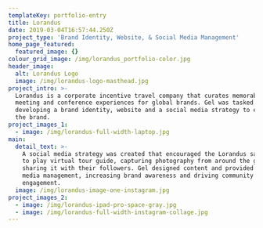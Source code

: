 ```yaml
---
templateKey: portfolio-entry
title: Lorandus
date: 2019-03-04T16:57:44.250Z
project_type: 'Brand Identity, Website, & Social Media Management'
home_page_featured:
  featured_image: {}
colour_grid_image: /img/lorandus_portfolio-color.jpg
header_image:
  alt: Lorandus Logo
  image: /img/lorandus-logo-masthead.jpg
project_intro: >-
  Lorandus is a corporate incentive travel company that curates memorable
  meeting and conference experiences for global brands. Gel was tasked with
  developing a brand identity, website and a social media strategy to elevate
  the brand.
project_images_1:
  - image: /img/lorandus-full-width-laptop.jpg
main:
  detail_text: >-
    A social media strategy was created that encouraged the Lorandus sales team
    to play virtual tour guide, capturing photography from around the globe and
    sharing it with their followers. Gel designed content and provided social
    media management, increasing brand awareness and driving community
    engagement.
  image: /img/lorandus-image-one-instagram.jpg
project_images_2:
  - image: /img/lorandus-ipad-pro-space-gray.jpg
  - image: /img/lorandus-full-width-instagram-collage.jpg
---
```


